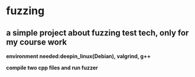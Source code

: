 # fuzzing
## a simple project about fuzzing test tech, only for my course work
**environment needed:deepin_linux(Debian), valgrind, g++**  

**compile two cpp files and run fuzzer**
